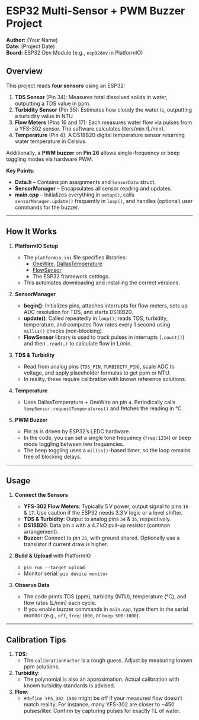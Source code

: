# ESP32 Multi-Sensor + PWM Buzzer Project

**Author:** (Your Name)  
**Date:** (Project Date)  
**Board:** ESP32 Dev Module (e.g., `esp32dev` in PlatformIO)

## Overview

This project reads **four sensors** using an ESP32:

1. **TDS Sensor** (Pin 34): Measures total dissolved solids in water, outputting a TDS value in ppm.
2. **Turbidity Sensor** (Pin 35): Estimates how cloudy the water is, outputting a turbidity value in NTU.
3. **Flow Meters** (Pins 16 and 17): Each measures water flow via pulses from a YFS-302 sensor. The software calculates liters/min (L/min).
4. **Temperature** (Pin 4): A DS18B20 digital temperature sensor returning water temperature in Celsius.

Additionally, a **PWM buzzer** on **Pin 26** allows single-frequency or beep toggling modes via hardware PWM.


**Key Points**:

- **Data.h** – Contains pin assignments and `SensorData` struct.  
- **SensorManager** – Encapsulates all sensor reading and updates.  
- **main.cpp** – Initializes everything in `setup()`, calls `sensorManager.update()` frequently in `loop()`, and handles (optional) user commands for the buzzer.

---

## How It Works

1. **PlatformIO Setup**  
   - The `platformio.ini` file specifies libraries:  
     - [OneWire](https://github.com/PaulStoffregen/OneWire), [DallasTemperature](https://github.com/milesburton/Arduino-Temperature-Control-Library)  
     - [FlowSensor](https://github.com/hafidhh/FlowSensor-Arduino)  
     - The ESP32 framework settings.  
   - This automates downloading and installing the correct versions.

2. **SensorManager**  
   - **begin()**: Initializes pins, attaches interrupts for flow meters, sets up ADC resolution for TDS, and starts DS18B20.  
   - **update()**: Called repeatedly in `loop()`; reads TDS, turbidity, temperature, and computes flow rates every 1 second using `millis()` checks (non-blocking).  
   - **FlowSensor** library is used to track pulses in interrupts (`.count()`) and then `.read(…)` to calculate flow in L/min. 

3. **TDS & Turbidity**  
   - Read from analog pins (`TDS_PIN`, `TURBIDITY_PIN`), scale ADC to voltage, and apply placeholder formulas to get ppm or NTU.  
   - In reality, these require calibration with known reference solutions.

4. **Temperature**  
   - Uses DallasTemperature + OneWire on pin `4`. Periodically calls `tempSensor.requestTemperatures()` and fetches the reading in °C.

5. **PWM Buzzer**  
   - Pin `26` is driven by ESP32’s LEDC hardware.  
   - In the code, you can set a single tone frequency (`freq:1234`) or beep mode toggling between two frequencies.  
   - The beep toggling uses a `millis()`-based timer, so the loop remains free of blocking delays.

---

## Usage

1. **Connect the Sensors**  
   - **YFS-302 Flow Meters**: Typically 5 V power, output signal to pins `16` & `17`. Use caution if the ESP32 needs 3.3 V logic or a level shifter.  
   - **TDS & Turbidity**: Output to analog pins `34` & `35`, respectively.  
   - **DS18B20**: Data pin `4` with a 4.7 kΩ pull-up resistor (common arrangement).  
   - **Buzzer**: Connect to pin `26`, with ground shared. Optionally use a transistor if current draw is higher.

2. **Build & Upload** with PlatformIO  
   - `pio run --target upload`  
   - Monitor serial: `pio device monitor`

3. **Observe Data**  
   - The code prints TDS (ppm), turbidity (NTU), temperature (°C), and flow rates (L/min) each cycle.  
   - If you enable buzzer commands in `main.cpp`, type them in the serial monitor (e.g., `off`, `freq:1000`, or `beep:500:1000`).

---

## Calibration Tips

1. **TDS**:  
   - The `calibrationFactor` is a rough guess. Adjust by measuring known ppm solutions.  
2. **Turbidity**:  
   - The polynomial is also an approximation. Actual calibration with known turbidity standards is advised.  
3. **Flow**:  
   - `#define YFS_302 1500` might be off if your measured flow doesn’t match reality. For instance, many YFS-302 are closer to ~450 pulses/liter. Confirm by capturing pulses for exactly 1 L of water.